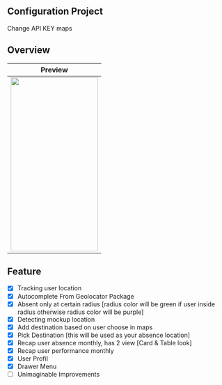 ## Configuration Project 

Change API KEY maps

## Overview

|Preview|
|:-----------:|
|<img src="absen.gif" height="400" width="200">|


## Feature

- [x] Tracking user location
- [x] Autocomplete From Geolocator Package
- [x] Absent only at certain radius [radius color will be green if user inside radius otherwise radius color will be purple]
- [x] Detecting mockup location
- [x] Add destination based on user choose in maps
- [x] Pick Destination [this will be used as your absence location]
- [x] Recap user absence monthly, has 2 view [Card & Table look]
- [x] Recap user performance monthly
- [x] User Profil
- [x] Drawer Menu
- [ ] Unimaginable Improvements 
